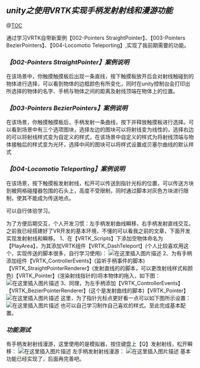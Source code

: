 ﻿## ***unity之使用VRTK实现手柄发射射线和漫游功能***
@[TOC](目录导航)

通过学习VRTK自带新案例【002-Pointers StraightPointer】、【003-Pointers BezierPointers】、【004-Locomotio Teleporting】,实现了我前期需要的功能。
### ***【002-Pointers StraightPointer】案例说明***
在该场景中，你触摸触摸板后出现一条直线，按下触摸板放开后会对射线触碰到的物体进行选择，可以看到物体的边框颜色有所变化，同时在unity控制台会打印出所选择的物体的名字、手柄与物体之间的距离及射线顶端在物体上的位置。
### ***【003-Pointers BezierPointers】案例说明***
在该场景，你触摸触摸板后，手柄发射一条曲线，按下并释放触摸板进行选择。可以看到场景中有三个选项图块，选择左边的图块可以将射线变为线性的，选择右边的可以将射线样式变为自定义的样式，在该场景中自定义的样式为将射线顶端与物体接触后的样式变为光环，选择中间的图块可以将样式设置成贝塞尔曲线的默认样式
### ***【004-Locomotio Teleporting】案例说明***
在该场景，按下触摸板发射射线，松开可以传送到指针光标的位置，可以传送方块到被网格碰撞器包围的石头上，高度不受限制，同时通过脚本对灰色方块进行限制，使其不能成为传送地点。

可以自行体验学习。

为了方便后期交互，个人开发习惯：左手柄发射曲线瞬移，右手柄发射直线交互。之前我已经搭建好了VR开发的基本环境，不懂的可以看我之前的文章，下面开发实现发射射线和瞬移。
1、在【VRTK_Scripts】下添加空物体命名为【PlayArea】，为其添加VRTK组件【VRTK_DashTeleport】(个人比较喜欢用这个，实现传送的脚本很多，自行学习使用)：
![在这里插入图片描述](https://i-blog.csdnimg.cn/blog_migrate/7d238090663f4cb2539349192fb22664.png)
2、为有手柄添加组件【VRTK_ControllerEvents】(监听手柄事件的脚本)【VRTK_StraightPointerRenderer】(发射直线的的脚本，可以更改射线样式和颜色)【VRTK_Pointer】(渲染射线指针的)将本物体的拖入，如下图：
![在这里插入图片描述](https://i-blog.csdnimg.cn/blog_migrate/c95fc26db10a660f4e3d5815b7e37bf2.png)
3、同理，为左手柄添加【VRTK_ControllerEvents】【VRTK_BezierPointerRenderer】(这个是发射曲线的脚本)【VRTK_Pointer】
![在这里插入图片描述](https://i-blog.csdnimg.cn/blog_migrate/26ad360523729794dfb8b133f017d147.png)
这里，为了指针光标点更好看一点可以如下图所示设置：
![在这里插入图片描述](https://i-blog.csdnimg.cn/blog_migrate/889515befdc7db097775cdd5e8fcc261.png)
也可以自己学习制作自己喜欢的样式。至此完成基本配置。
### ***功能测试***
有手柄发射射线漫游，这里使用的是模拟器，按住键盘上【Q】发射射线，松开瞬移：
![在这里插入图片描述](https://i-blog.csdnimg.cn/blog_migrate/fe7c66fb9f0e54391a80ab048a83dfa8.png)
左手柄发射射线漫游：
![在这里插入图片描述](https://i-blog.csdnimg.cn/blog_migrate/49fa5f9058ee52f416a82501221d1ccc.png)
基本功能已经实现了，后面再完善吧。
